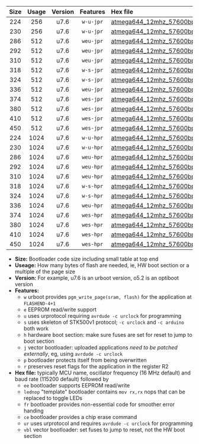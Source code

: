 |Size|Usage|Version|Features|Hex file|
|:-:|:-:|:-:|:-:|:--|
|224|256|u7.6|`w-u-jpr`|[atmega644_12mhz_57600bps_ur_vbl.hex](https://raw.githubusercontent.com/stefanrueger/urboot/main/atmega644_12mhz_57600bps_ur_vbl.hex)|
|230|256|u7.6|`w-u-jpr`|[atmega644_12mhz_57600bps_lednop_ur_vbl.hex](https://raw.githubusercontent.com/stefanrueger/urboot/main/atmega644_12mhz_57600bps_lednop_ur_vbl.hex)|
|286|512|u7.6|`weu-jpr`|[atmega644_12mhz_57600bps_ee_ur_vbl.hex](https://raw.githubusercontent.com/stefanrueger/urboot/main/atmega644_12mhz_57600bps_ee_ur_vbl.hex)|
|292|512|u7.6|`weu-jpr`|[atmega644_12mhz_57600bps_ee_lednop_ur_vbl.hex](https://raw.githubusercontent.com/stefanrueger/urboot/main/atmega644_12mhz_57600bps_ee_lednop_ur_vbl.hex)|
|310|512|u7.6|`weu-jpr`|[atmega644_12mhz_57600bps_ee_lednop_fr_ur_vbl.hex](https://raw.githubusercontent.com/stefanrueger/urboot/main/atmega644_12mhz_57600bps_ee_lednop_fr_ur_vbl.hex)|
|318|512|u7.6|`w-s-jpr`|[atmega644_12mhz_57600bps_vbl.hex](https://raw.githubusercontent.com/stefanrueger/urboot/main/atmega644_12mhz_57600bps_vbl.hex)|
|324|512|u7.6|`w-s-jpr`|[atmega644_12mhz_57600bps_lednop_vbl.hex](https://raw.githubusercontent.com/stefanrueger/urboot/main/atmega644_12mhz_57600bps_lednop_vbl.hex)|
|336|512|u7.6|`weu-jpr`|[atmega644_12mhz_57600bps_ee_lednop_fr_ce_ur_vbl.hex](https://raw.githubusercontent.com/stefanrueger/urboot/main/atmega644_12mhz_57600bps_ee_lednop_fr_ce_ur_vbl.hex)|
|374|512|u7.6|`wes-jpr`|[atmega644_12mhz_57600bps_ee_vbl.hex](https://raw.githubusercontent.com/stefanrueger/urboot/main/atmega644_12mhz_57600bps_ee_vbl.hex)|
|380|512|u7.6|`wes-jpr`|[atmega644_12mhz_57600bps_ee_lednop_vbl.hex](https://raw.githubusercontent.com/stefanrueger/urboot/main/atmega644_12mhz_57600bps_ee_lednop_vbl.hex)|
|410|512|u7.6|`wes-jpr`|[atmega644_12mhz_57600bps_ee_lednop_fr_vbl.hex](https://raw.githubusercontent.com/stefanrueger/urboot/main/atmega644_12mhz_57600bps_ee_lednop_fr_vbl.hex)|
|450|512|u7.6|`wes-jpr`|[atmega644_12mhz_57600bps_ee_lednop_fr_ce_vbl.hex](https://raw.githubusercontent.com/stefanrueger/urboot/main/atmega644_12mhz_57600bps_ee_lednop_fr_ce_vbl.hex)|
|224|1024|u7.6|`w-u-hpr`|[atmega644_12mhz_57600bps_ur.hex](https://raw.githubusercontent.com/stefanrueger/urboot/main/atmega644_12mhz_57600bps_ur.hex)|
|230|1024|u7.6|`w-u-hpr`|[atmega644_12mhz_57600bps_lednop_ur.hex](https://raw.githubusercontent.com/stefanrueger/urboot/main/atmega644_12mhz_57600bps_lednop_ur.hex)|
|286|1024|u7.6|`weu-hpr`|[atmega644_12mhz_57600bps_ee_ur.hex](https://raw.githubusercontent.com/stefanrueger/urboot/main/atmega644_12mhz_57600bps_ee_ur.hex)|
|292|1024|u7.6|`weu-hpr`|[atmega644_12mhz_57600bps_ee_lednop_ur.hex](https://raw.githubusercontent.com/stefanrueger/urboot/main/atmega644_12mhz_57600bps_ee_lednop_ur.hex)|
|310|1024|u7.6|`weu-hpr`|[atmega644_12mhz_57600bps_ee_lednop_fr_ur.hex](https://raw.githubusercontent.com/stefanrueger/urboot/main/atmega644_12mhz_57600bps_ee_lednop_fr_ur.hex)|
|318|1024|u7.6|`w-s-hpr`|[atmega644_12mhz_57600bps.hex](https://raw.githubusercontent.com/stefanrueger/urboot/main/atmega644_12mhz_57600bps.hex)|
|324|1024|u7.6|`w-s-hpr`|[atmega644_12mhz_57600bps_lednop.hex](https://raw.githubusercontent.com/stefanrueger/urboot/main/atmega644_12mhz_57600bps_lednop.hex)|
|336|1024|u7.6|`weu-hpr`|[atmega644_12mhz_57600bps_ee_lednop_fr_ce_ur.hex](https://raw.githubusercontent.com/stefanrueger/urboot/main/atmega644_12mhz_57600bps_ee_lednop_fr_ce_ur.hex)|
|374|1024|u7.6|`wes-hpr`|[atmega644_12mhz_57600bps_ee.hex](https://raw.githubusercontent.com/stefanrueger/urboot/main/atmega644_12mhz_57600bps_ee.hex)|
|380|1024|u7.6|`wes-hpr`|[atmega644_12mhz_57600bps_ee_lednop.hex](https://raw.githubusercontent.com/stefanrueger/urboot/main/atmega644_12mhz_57600bps_ee_lednop.hex)|
|410|1024|u7.6|`wes-hpr`|[atmega644_12mhz_57600bps_ee_lednop_fr.hex](https://raw.githubusercontent.com/stefanrueger/urboot/main/atmega644_12mhz_57600bps_ee_lednop_fr.hex)|
|450|1024|u7.6|`wes-hpr`|[atmega644_12mhz_57600bps_ee_lednop_fr_ce.hex](https://raw.githubusercontent.com/stefanrueger/urboot/main/atmega644_12mhz_57600bps_ee_lednop_fr_ce.hex)|

- **Size:** Bootloader code size including small table at top end
- **Useage:** How many bytes of flash are needed, ie, HW boot section or a multiple of the page size
- **Version:** For example, u7.6 is an urboot version, o5.2 is an optiboot version
- **Features:**
  + `w` urboot provides `pgm_write_page(sram, flash)` for the application at `FLASHEND-4+1`
  + `e` EEPROM read/write support
  + `u` uses urprotocol requiring `avrdude -c urclock` for programming
  + `s` uses skeleton of STK500v1 protocol; `-c urclock` and `-c arduino` both work
  + `h` hardware boot section: make sure fuses are set for reset to jump to boot section
  + `j` vector bootloader: uploaded applications *need to be patched externally*, eg, using `avrdude -c urclock`
  + `p` bootloader protects itself from being overwritten
  + `r` preserves reset flags for the application in the register R2
- **Hex file:** typically MCU name, oscillator frequency (16 MHz default) and baud rate (115200 default) followed by
  + `ee` bootloader supports EEPROM read/write
  + `lednop` "template" bootloader contains `mov rx,rx` nops that can be replaced to toggle LEDs
  + `fr` bootloader provides non-essential code for smoother error handing
  + `ce` bootloader provides a chip erase command
  + `ur` uses urprotocol and requires `avrdude -c urclock` for programming
  + `vbl` vector bootloader: set fuses to jump to reset, not the HW boot section
